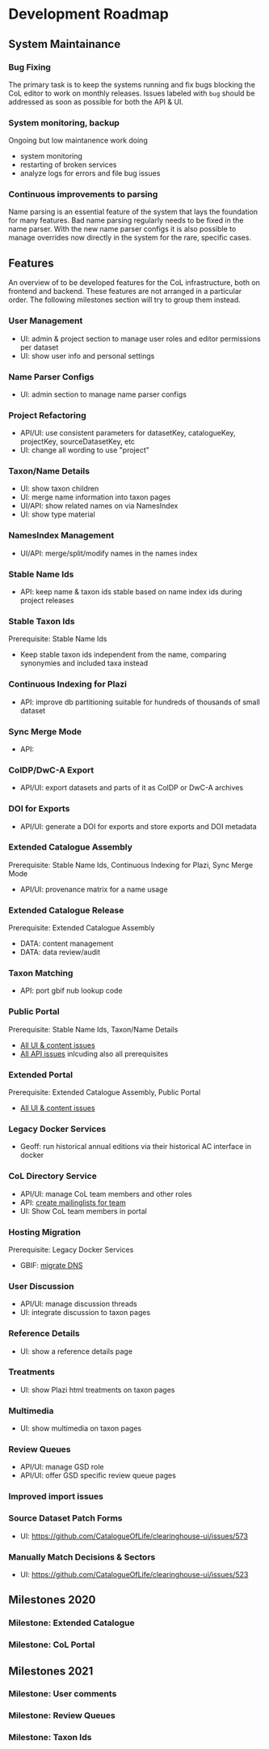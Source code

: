 # Development Roadmap


## System Maintainance

### Bug Fixing
The primary task is to keep the systems running and fix bugs blocking the CoL editor to work on monthly releases.
Issues labeled with `bug` should be addressed as soon as possible for both the API & UI.

### System monitoring, backup
Ongoing but low maintanence work doing 
 - system monitoring
 - restarting of broken services
 - analyze logs for errors and file bug issues

### Continuous improvements to parsing
Name parsing is an essential feature of the system that lays the foundation for many features.
Bad name parsing regularly needs to be fixed in the name parser.
With the new name parser configs it is also possible to manage overrides now directly in the system for the rare, specific cases.



## Features

An overview of to be developed features for the CoL infrastructure, both on frontend and backend.
These features are not arranged in a particular order. The following milestones section will try to group them instead.


### User Management
 - UI: admin & project section to manage user roles and editor permissions per dataset
 - UI: show user info and personal settings

### Name Parser Configs
 - UI: admin section to manage name parser configs

### Project Refactoring
 - API/UI: use consistent parameters for datasetKey, catalogueKey, projectKey, sourceDatasetKey, etc
 - UI: change all wording to use "project"

### Taxon/Name Details
 - UI: show taxon children
 - UI: merge name information into taxon pages
 - UI/API: show related names on via NamesIndex
 - UI: show type material

### NamesIndex Management
 - UI/API: merge/split/modify names in the names index

### Stable Name Ids
 - API: keep name & taxon ids stable based on name index ids during project releases

### Stable Taxon Ids
Prerequisite: Stable Name Ids

- Keep stable taxon ids independent from the name, comparing synonymies and included taxa instead


### Continuous Indexing for Plazi
  - API: improve db partitioning suitable for hundreds of thousands of small dataset

### Sync Merge Mode
 - API:

### ColDP/DwC-A Export
 - API/UI: export datasets and parts of it as ColDP or DwC-A archives

### DOI for Exports
 - API/UI: generate a DOI for exports and store exports and DOI metadata

### Extended Catalogue Assembly
 Prerequisite: Stable Name Ids, Continuous Indexing for Plazi, Sync Merge Mode

 - API/UI: provenance matrix for a name usage

### Extended Catalogue Release
 Prerequisite: Extended Catalogue Assembly

 - DATA: content management
 - DATA: data review/audit

### Taxon Matching 
 - API: port gbif nub lookup code

### Public Portal
 Prerequisite: Stable Name Ids, Taxon/Name Details

 - [All UI & content issues]( https://github.com/CatalogueOfLife/portal/milestone/1)
 - [All API issues](https://github.com/CatalogueOfLife/backend/milestone/16) inlcuding also all prerequisites

### Extended Portal
 Prerequisite: Extended Catalogue Assembly, Public Portal

 - [All UI & content issues]( https://github.com/CatalogueOfLife/portal/milestone/2)

### Legacy Docker Services
 - Geoff: run historical annual editions via their historical AC interface in docker

### CoL Directory Service
 - API/UI: manage CoL team members and other roles
 - API: [create mailinglists for team](https://github.com/CatalogueOfLife/general/issues/73)
 - UI: Show CoL team members in portal

### Hosting Migration
 Prerequisite: Legacy Docker Services

 - GBIF: [migrate DNS](https://github.com/CatalogueOfLife/general/issues/70)

### User Discussion
 - API/UI: manage discussion threads
 - UI: integrate discussion to taxon pages

### Reference Details
 - UI: show a reference details page

### Treatments
 - UI: show Plazi html treatments on taxon pages

### Multimedia
 - UI: show multimedia on taxon pages

### Review Queues
 - API/UI: manage GSD role 
 - API/UI: offer GSD specific review queue pages

### Improved import issues

### Source Dataset Patch Forms
 - UI: https://github.com/CatalogueOfLife/clearinghouse-ui/issues/573

### Manually Match Decisions & Sectors
 - UI: https://github.com/CatalogueOfLife/clearinghouse-ui/issues/523





## Milestones 2020

### Milestone: Extended Catalogue

### Milestone: CoL Portal



## Milestones 2021

### Milestone: User comments

### Milestone: Review Queues

### Milestone: Taxon Ids

